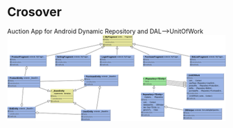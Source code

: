 # Crosover
Auction App for Android
Dynamic Repository and DAL-->UnitOfWork
![alt tag](https://github.com/cantek41/Crosover/blob/master/UML.png)
